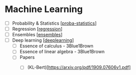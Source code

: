 # Machine Learning

- [ ] Probability & Statistics [[proba-statistics]]
- [ ] Regression [[regression]]
- [ ] Ensembles [[ensembles]]
- [ ] Deep learning [[deeplearning]]
  - [ ] Essence of calculus - 3Blue1Brown
  - [ ] Essence of linear algebra - 3Blue1Brown
  - [ ] Papers
    - [ ] (KL-Bert)[https://arxiv.org/pdf/1909.07606v1.pdf] 


[//begin]: # "Autogenerated link references for markdown compatibility"
[proba-statistics]: proba-statistics "Proba Statistics"
[regression]: regression "Regression"
[ensembles]: ensembles "Ensembles"
[deeplearning]: deeplearning "Deeplearning"
[//end]: # "Autogenerated link references"